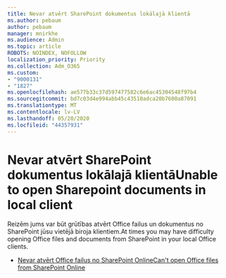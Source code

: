 ```yaml
---
title: Nevar atvērt SharePoint dokumentus lokālajā klientā
ms.author: pebaum
author: pebaum
manager: mnirkhe
ms.audience: Admin
ms.topic: article
ROBOTS: NOINDEX, NOFOLLOW
localization_priority: Priority
ms.collection: Adm_O365
ms.custom:
- "9000131"
- "1827"
ms.openlocfilehash: ae577b33c37d597477582c6e6ac45304548f97b4
ms.sourcegitcommit: bd7c03d4e994abb45c43510adca20b7600a87091
ms.translationtype: MT
ms.contentlocale: lv-LV
ms.lasthandoff: 05/20/2020
ms.locfileid: "44357931"
---
```

# <a name="unable-to-open-sharepoint-documents-in-local-client"></a><span data-ttu-id="17bf4-102">Nevar atvērt SharePoint dokumentus lokālajā klientā</span><span class="sxs-lookup"><span data-stu-id="17bf4-102">Unable to open Sharepoint documents in local client</span></span>

<span data-ttu-id="17bf4-103">Reizēm jums var būt grūtības atvērt Office failus un dokumentus no SharePoint jūsu vietējā biroja klientiem.</span><span class="sxs-lookup"><span data-stu-id="17bf4-103">At times you may have difficulty opening Office files and documents from SharePoint in your local Office clients.</span></span>
- [<span data-ttu-id="17bf4-104">Nevar atvērt Office failus no SharePoint Online</span><span class="sxs-lookup"><span data-stu-id="17bf4-104">Can't open Office files from SharePoint Online</span></span>](https://docs.microsoft.com/sharepoint/troubleshoot/administration/cant-open-office-files)
